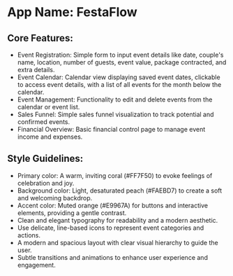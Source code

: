 # **App Name**: FestaFlow

## Core Features:

- Event Registration: Simple form to input event details like date, couple's name, location, number of guests, event value, package contracted, and extra details.
- Event Calendar: Calendar view displaying saved event dates, clickable to access event details, with a list of all events for the month below the calendar.
- Event Management: Functionality to edit and delete events from the calendar or event list.
- Sales Funnel: Simple sales funnel visualization to track potential and confirmed events.
- Financial Overview: Basic financial control page to manage event income and expenses.

## Style Guidelines:

- Primary color: A warm, inviting coral (#FF7F50) to evoke feelings of celebration and joy.
- Background color: Light, desaturated peach (#FAEBD7) to create a soft and welcoming backdrop.
- Accent color: Muted orange (#E9967A) for buttons and interactive elements, providing a gentle contrast.
- Clean and elegant typography for readability and a modern aesthetic.
- Use delicate, line-based icons to represent event categories and actions.
- A modern and spacious layout with clear visual hierarchy to guide the user.
- Subtle transitions and animations to enhance user experience and engagement.